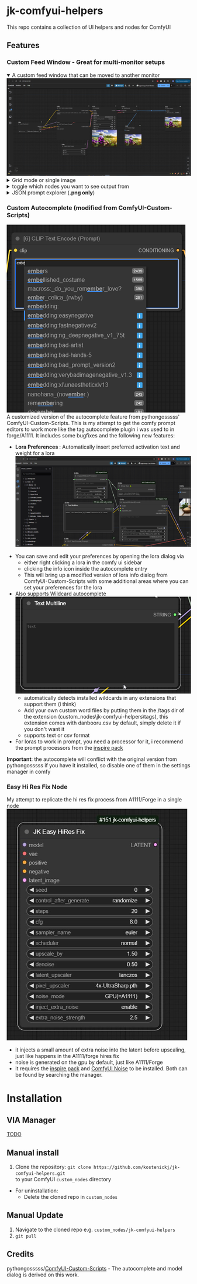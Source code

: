 # jk-comfyui-helpers
This repo contains a collection of UI helpers and nodes for ComfyUI

## Features

### Custom Feed Window - Great for multi-monitor setups

<details open>
   <summary> A custom feed window that can be moved to another monitor</summary>
   <img src="./img/OpenFeed.gif"> </img>
</details> 
<details> 
   <summary>Grid mode or single image</summary>
   <img src="./img/Modes.gif"> </img>
</details>
<details> 
   <summary>toggle which nodes you want to see output from</summary>
   <img src="./img/VisibilityToggle.gif"> </img>
</details>
<details> 
   <summary>JSON prompt explorer (<b>.png only</b>)</summary>
   <img src="./img/JsonExplorer.gif"> </img>
</details>

### Custom Autocomplete (modified from ComfyUI-Custom-Scripts)
![image](./img/Autocomplete_basic.png)  
A customized version of the autocomplete feature from pythongosssss' ComfyUI-Custom-Scripts. This is my attempt to get the comfy prompt editors to work more like the tag autocomplete plugin i was used to in forge/A1111. It includes some bugfixes and the following new features:
* <b> Lora Preferences </b>: Automatically insert preferred activation text and weight for a lora
![image](./img/PreferenceEditor.gif)
</details> 

* You can save and edit your preferences by opening the lora dialog via
   - either right clicking a lora in the comfy ui sidebar
   - clicking the info icon inside the autocomplete entry
   - This will bring up a modified version of lora info dialog from ComfyUI-Custom-Scripts with some additional areas where you can set your preferences for the lora
* Also supports Wildcard autocomplete
  ![image](./img/Wildcard.gif)
   - automatically detects installed wildcards in any extensions that support them (i think)
   - Add your own custom word files by putting them in the /tags dir of the extension (custom_nodes\jk-comfyui-helpers\tags), this extension comes with danbooru.csv by default, simply delete it if you don't want it
   - supports text or csv format
* For loras to work in prompt, you need a processor for it, i recommend the prompt processors from the [inspire pack](https://github.com/ltdrdata/ComfyUI-Inspire-Pack#prompt-support---these-are-nodes-for-supporting-prompt-processing)

<b>Important</b>: the autocomplete will conflict with the original version from pythongosssss if you have it installed, so disable one of them in the settings manager in comfy


### Easy Hi Res Fix Node
My attempt to replicate the hi res fix process from  A1111/Forge in a single node
![image](./img/HRFix.JPG)
* it injects a small amount of extra noise into the latent before upscaling, just like happens in the A1111/forge hires fix
* noise is generated on the gpu by default, just like A1111/Forge
* it requires the [inspire pack](https://github.com/ltdrdata/ComfyUI-Inspire-Pack) and [ComfyUI Noise](https://github.com/BlenderNeko/ComfyUI_Noise) to be installed. Both can be found by searching the manager.

# Installation

## VIA Manager

[TODO](https://github.com/ltdrdata/ComfyUI-Manager#how-to-register-your-custom-node-into-comfyui-manager)

## Manual install
1. Clone the repository:
`git clone https://github.com/kostenickj/jk-comfyui-helpers.git`  
to your ComfyUI `custom_nodes` directory

- For uninstallation:
  - Delete the cloned repo in `custom_nodes`

## Manual Update
1. Navigate to the cloned repo e.g. `custom_nodes/jk-comfyui-helpers`
2. `git pull`


## Credits

pythongosssss/[ComfyUI-Custom-Scripts](https://github.com/comfyanonymous/ComfyUI) - The autocomplete and model dialog is derived on this work.
